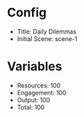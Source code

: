 # Config
 - Title: Daily Dilemmas
 - Initial Scene: scene-1

# Variables
 - Resources: 100
 - Engagement: 100
 - Output: 100
 - Total: 100

